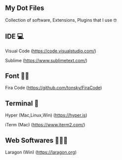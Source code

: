 ## My Dot Files

Collection of software, Extensions, Plugins that I use 🤓

## IDE 💻
Visual Code  (https://code.visualstudio.com/)

Sublime (https://www.sublimetext.com/)

## Font ✍🏻
Fira Code (https://github.com/tonsky/FiraCode)

## Terminal 🔲
Hyper (Mac,Linux,Win) (https://hyper.is)

iTerm (Mac) (https://www.iterm2.com/)

## Web Softwares  👨🏼‍💻
Laragon (Win) (https://laragon.org)
